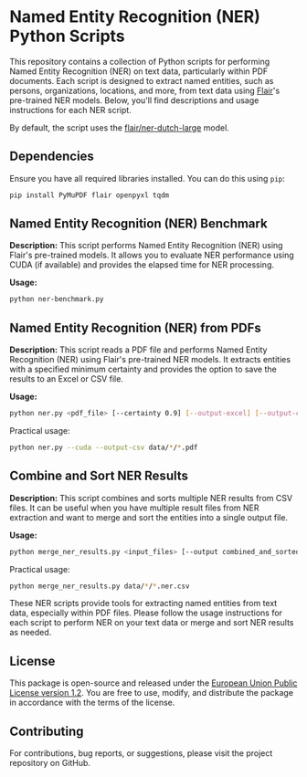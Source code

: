 # Named Entity Recognition (NER) Python Scripts

This repository contains a collection of Python scripts for performing Named Entity Recognition (NER) on text data, particularly within PDF documents.
Each script is designed to extract named entities, such as persons, organizations, locations, and more, from text data using [Flair](https://flairnlp.github.io/)'s pre-trained NER models.
Below, you'll find descriptions and usage instructions for each NER script.

By default, the script uses the [flair/ner-dutch-large](https://huggingface.co/flair/ner-dutch-large) model.

## Dependencies

Ensure you have all required libraries installed. You can do this using `pip`:

```bash
pip install PyMuPDF flair openpyxl tqdm
```

## Named Entity Recognition (NER) Benchmark

**Description:**
This script performs Named Entity Recognition (NER) using Flair's pre-trained models.
It allows you to evaluate NER performance using CUDA (if available) and provides the elapsed time for NER processing.

**Usage:**

```bash
python ner-benchmark.py
```

## Named Entity Recognition (NER) from PDFs

**Description:**
This script reads a PDF file and performs Named Entity Recognition (NER) using Flair's pre-trained NER models.
It extracts entities with a specified minimum certainty and provides the option to save the results to an Excel or CSV file.

**Usage:**

```bash
python ner.py <pdf_file> [--certainty 0.9] [--output-excel] [--output-csv]
```

Practical usage:

```bash
python ner.py --cuda --output-csv data/*/*.pdf
```

## Combine and Sort NER Results

**Description:**
This script combines and sorts multiple NER results from CSV files. It can be useful when you have multiple result files from NER extraction and want to merge and sort the entities into a single output file.

**Usage:**

```bash
python merge_ner_results.py <input_files> [--output combined_and_sorted.csv]
```

Practical usage:

```bash
python merge_ner_results.py data/*/*.ner.csv
```

These NER scripts provide tools for extracting named entities from text data, especially within PDF files.
Please follow the usage instructions for each script to perform NER on your text data or merge and sort NER results as needed.

## License

This package is open-source and released under the [European Union Public License version 1.2](https://joinup.ec.europa.eu/collection/eupl/eupl-text-eupl-12).
You are free to use, modify, and distribute the package in accordance with the terms of the license.

## Contributing

For contributions, bug reports, or suggestions, please visit the project repository on GitHub.
